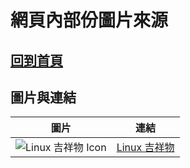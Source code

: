# 網頁內部份圖片來源
## [回到首頁](../README.md)  
## 圖片與連結
| 圖片 | 連結 |
|:----:|:----:|
| ![Linux 吉祥物 Icon](https://icons.iconarchive.com/icons/tatice/operating-systems/128/Linux-icon.png) | [Linux 吉祥物](https://www.iconarchive.com/show/operating-systems-icons-by-tatice/Linux-icon.html#google_vignette) |

